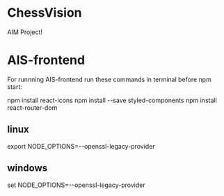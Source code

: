 # ChessVision
AIM Project!

# AIS-frontend

For runnning AIS-frontend run these commands in terminal before npm start:

npm install react-icons
npm install --save styled-components
npm install react-router-dom

## linux
export NODE_OPTIONS=--openssl-legacy-provider
## windows
set NODE_OPTIONS=--openssl-legacy-provider